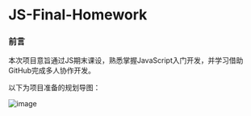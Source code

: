 # JS-Final-Homework
### 前言

本次项目意旨通过JS期末课设，熟悉掌握JavaScript入门开发，并学习借助GitHub完成多人协作开发。

以下为项目准备的规划导图：

![image](https://github.com/InitialLi/JS-Final-Homework/blob/master/images/杂图/QQ图片20200614161508.png)